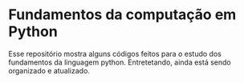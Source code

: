 # Fundamentos da computação em Python

 Esse repositório mostra alguns códigos feitos para o estudo dos fundamentos da linguagem python. Entretetando, ainda está sendo organizado e atualizado. 
